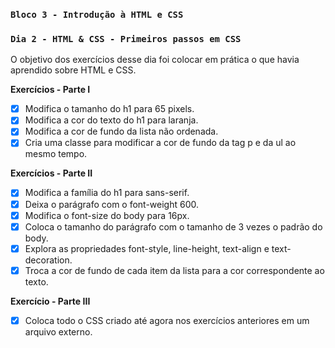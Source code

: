 ### `Bloco 3 - Introdução à HTML e CSS`
### `Dia 2 - HTML & CSS - Primeiros passos em CSS`

O objetivo dos exercícios desse dia foi colocar em prática o que havia aprendido sobre HTML e CSS.

**Exercícios - Parte I**
- [x] Modifica o tamanho do h1 para 65 pixels.
- [x] Modifica a cor do texto do h1 para laranja.
- [x] Modifica a cor de fundo da lista não ordenada.
- [x] Cria uma classe para modificar a cor de fundo da tag p e da ul ao mesmo tempo.

**Exercícios - Parte II**
- [x] Modifica a família do h1 para sans-serif.
- [x] Deixa o parágrafo com o font-weight 600.
- [x] Modifica o font-size do body para 16px.
- [x] Coloca o tamanho do parágrafo com o tamanho de 3 vezes o padrão do body.
- [x] Explora as propriedades font-style, line-height, text-align e text-decoration.
- [x] Troca a cor de fundo de cada item da lista para a cor correspondente ao texto.

**Exercício - Parte III**
- [x] Coloca todo o CSS criado até agora nos exercícios anteriores em um arquivo externo.
